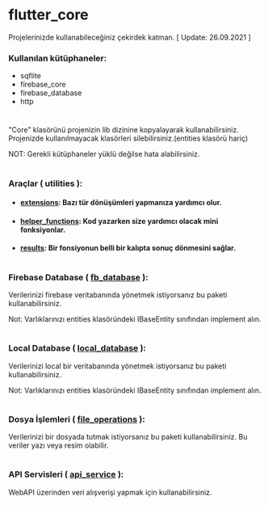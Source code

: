# flutter_core
Projelerinizde kullanabileceğiniz çekirdek katman.
[ Update: 26.09.2021 ]

### Kullanılan kütüphaneler:
- sqflite
- firebase_core
- firebase_database
- http
#
"Core" klasörünü projenizin lib dizinine kopyalayarak kullanabilirsiniz. Projenizde kullanılmayacak klasörleri silebilirsiniz.(entities klasörü hariç)

NOT: Gerekli kütüphaneler yüklü değilse hata alabilirsiniz.
#
### Araçlar ( utilities ):
+ #### [extensions](https://github.com/cihatyalman/flutter_core/blob/master/lib/Core/utilities/extensions.dart): Bazı tür dönüşümleri yapmanıza yardımcı olur.
+ #### [helper_functions](https://github.com/cihatyalman/flutter_core/blob/master/lib/Core/utilities/helper_functions.dart): Kod yazarken size yardımcı olacak mini fonksiyonlar.
+ #### [results](https://github.com/cihatyalman/flutter_core/tree/master/lib/Core/utilities/results): Bir fonsiyonun belli bir kalıpta sonuç dönmesini sağlar.
#
### Firebase Database ( [fb_database](https://github.com/cihatyalman/flutter_core/tree/master/lib/Core/fb_database) ):
Verilerinizi firebase veritabanında yönetmek istiyorsanız bu paketi kullanabilirsiniz.

Not: Varlıklarınızı entities klasöründeki IBaseEntity sınıfından implement alın.
#
### Local Database ( [local_database](https://github.com/cihatyalman/flutter_core/tree/master/lib/Core/local_database) ):
Verilerinizi local bir veritabanında yönetmek istiyorsanız bu paketi kullanabilirsiniz.

Not: Varlıklarınızı entities klasöründeki IBaseEntity sınıfından implement alın.
#
### Dosya İşlemleri ( [file_operations](https://github.com/cihatyalman/flutter_core/tree/master/lib/Core/file_operations) ):
Verilerinizi bir dosyada tutmak istiyorsanız bu paketi kullanabilirsiniz. Bu veriler yazı veya resim olabilir.
#
### API Servisleri ( [api_service](https://github.com/cihatyalman/flutter_core/tree/master/lib/Core/api_service) ):
WebAPI üzerinden veri alışverişi yapmak için kullanabilirsiniz.
#


